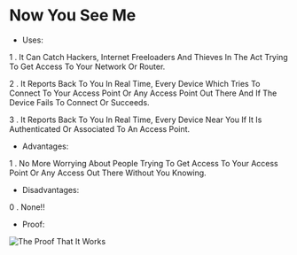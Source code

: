 # Now You See Me

- Uses:

1 . It Can Catch Hackers, Internet Freeloaders And Thieves In The Act Trying To Get Access To Your Network Or Router.

2 . It Reports Back To You In Real Time, Every Device Which Tries To Connect To Your Access Point Or Any Access Point Out There And If The Device Fails To Connect Or Succeeds.

3 . It Reports Back To You In Real Time, Every Device Near You If It Is Authenticated Or Associated To An Access Point.


- Advantages:

1 . No More Worrying About People Trying To Get Access To Your Access Point Or Any Access Out There Without You Knowing.

- Disadvantages:

0 . None!!

- Proof:

![The Proof That It Works]()
